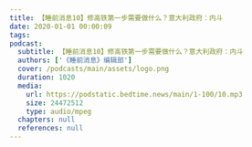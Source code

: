 ```yaml
---
title: 【睡前消息10】修高铁第一步需要做什么？意大利政府：内斗
date: 2020-01-01 00:00:09
tags:
podcast:
  subtitle: 【睡前消息10】修高铁第一步需要做什么？意大利政府：内斗
  authors: ['《睡前消息》编辑部']
  cover: /podcasts/main/assets/logo.png
  duration: 1020
  media:
    url: https://podstatic.bedtime.news/main/1-100/10.mp3
    size: 24472512
    type: audio/mpeg
  chapters: null
  references: null
---
```

